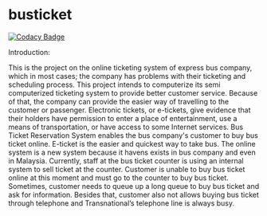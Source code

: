 # busticket

[![Codacy Badge](https://api.codacy.com/project/badge/Grade/a7951b08e0874ec4aaf8cdff780ff39d)](https://app.codacy.com/manual/99002477/busticket?utm_source=github.com&utm_medium=referral&utm_content=99002477/busticket&utm_campaign=Badge_Grade_Dashboard)

Introduction:


This is the project on the online ticketing system of express bus company, which in most cases; the company has problems with their ticketing and scheduling process. This project intends to computerize its semi computerized ticketing system to provide better customer service. Because of that, the company can provide the easier way of travelling to the customer or passenger. Electronic tickets, or e-tickets, give evidence that their holders have permission to enter a place of entertainment, use a means of transportation, or have access to some Internet services. Bus Ticket Reservation System enables the bus company's customer to buy bus ticket online. E-ticket is the easier and quickest way to take bus. The online system is a new system because it havens exists in bus company and even in Malaysia. Currently, staff at the bus ticket counter is using an internal system to sell ticket at the counter. Customer is unable to buy bus ticket online at this moment and must go to the counter to buy bus ticket. Sometimes, customer needs to queue up a long queue to buy bus ticket and ask for information. Besides that, customer also not allows buying bus ticket through telephone and Transnational’s telephone line is always busy.

